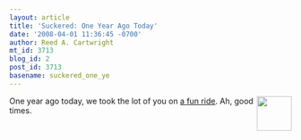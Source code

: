 ```yaml
---
layout: article
title: 'Suckered: One Year Ago Today'
date: '2008-04-01 11:36:45 -0700'
author: Reed A. Cartwright
mt_id: 3713
blog_id: 2
post_id: 3713
basename: suckered_one_ye
---
```

<img src="/PT/uploads/2007/piratehead.jpg" alt="" width="62" height="62" style="float:right;" />

One year ago today, we took the lot of you on [a fun ride](http://pandasthumb.org/archives/2007/04/suckered.html).  Ah, good times.
